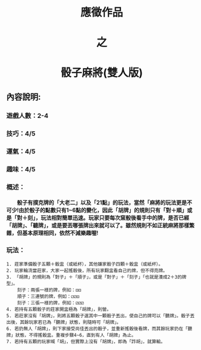 # <center>應徵作品</center>
# <center>之</center>
# <center>骰子麻將(雙人版)</center>

## 內容說明:
### 遊戲人數：2-4
### 技巧：4/5 
### 運氣：4/5 
### 趣味：4/5
### 概述：
#### &emsp;&emsp;骰子有撲克牌的「大老二」以及「21點」的玩法，當然「麻將的玩法更是不可少!由於骰子的點數只有1~6點的變化，因此「胡牌」的規則只有「對＋順」或是「對＋刻」，玩法相對簡單迅速。玩家只要每次窯骰後看手中的牌，是否已經「胡牌」、「聽牌」，或是要丟哪張牌出來就可以了。雖然規則不如正統麻將那樣繁雜，但基本原理相同，依然不減樂趣喔!

### 玩法：
	1. 莊家準備骰子五顆＋骰盅（或紙杯），其他嫌家骰子四顆＋骰盅（或紙杯）。
	2. 玩家輪流當莊家，大家一起搖骰後，所有玩家翻盅看自己的牌，但不得亮牌。
	3. 「胡牌」的規則為「對子」＋「順子」，或是「對子」＋「刻子」「也就是湊成2＋3的牌型」。
		刻子：兩張一樣的牌，例如：⚃⚃
		順子：三連號的牌，例如：⚁⚂⚃
		刻子：三張一樣的牌，例如：⚂⚂⚂
	4. 若持有五顆骰子的莊家開盅極為「胡牌」，則營。
	5. 若莊家沒有「胡牌」，則將五顆骰子選其中一顆骰子丟出，使自己的牌可以「聽牌」。骰子丟出後，其餘玩家若已為「聽牌」狀態，則隨時可「胡牌」。
	6. 若扔無人「胡牌」，則下家接受尚佳丟出的骰子，並重新搖骰後看牌，而其餘玩家扔在「聽牌」狀態，不得搖骰盅。重複步驟4~6，直到有人「胡牌」為止。
	7. 若持有五顆的玩家喊「胡」，但實際上沒有「胡牌」，即為「詐胡」，就算輸。
